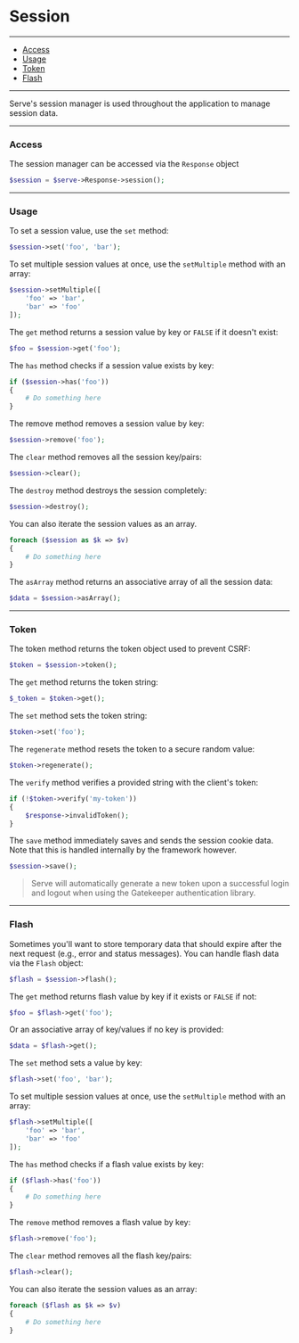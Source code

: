 # Session

--------------------------------------------------------

- [Access](#access)
- [Usage](#usage)
- [Token](#token)
- [Flash](#flash)

--------------------------------------------------------

Serve's session manager is used throughout the application to manage session data.

--------------------------------------------------------

### Access

The session manager can be accessed via the `Response` object
```php
$session = $serve->Response->session();
```

--------------------------------------------------------

### Usage

To set a session value, use the `set` method:
```php
$session->set('foo', 'bar');
```

To set multiple session values at once, use the `setMultiple` method with an array:
```php
$session->setMultiple([
    'foo' => 'bar',
    'bar' => 'foo'
]);
```

The `get` method returns a session value by key or `FALSE` if it doesn't exist:
```php
$foo = $session->get('foo');
```

The `has` method checks if a session value exists by key:
```php
if ($session->has('foo'))
{
    # Do something here
}
```

The remove method removes a session value by key:
```php
$session->remove('foo');
```

The `clear` method removes all the session key/pairs:
```php
$session->clear();
```

The `destroy` method destroys the session completely:
```php
$session->destroy();
```

You can also iterate the session values as an array.
```php
foreach ($session as $k => $v)
{
    # Do something here
}
```

The `asArray` method returns an associative array of all the session data:
```php
$data = $session->asArray();
```
--------------------------------------------------------

### Token

The token method returns the token object used to prevent CSRF:
```php
$token = $session->token();
```

The `get` method returns the token string:
```php
$_token = $token->get();
```

The `set` method sets the token string:
```php
$token->set('foo');
```

The `regenerate` method resets the token to a secure random value:
```php
$token->regenerate();
```

The `verify` method verifies a provided string with the client's token:
```php
if (!$token->verify('my-token'))
{
    $response->invalidToken();
}
```

The `save` method immediately saves and sends the session cookie data. Note that this is handled internally by the framework however.
```php
$session->save();
```

> Serve will automatically generate a new token upon a successful login and logout when using the Gatekeeper authentication library.

--------------------------------------------------------

### Flash

Sometimes you'll want to store temporary data that should expire after the next request (e.g., error and status messages). You can handle flash data via the `Flash` object:

```php
$flash = $session->flash();
```

The `get` method returns flash value by key if it exists or `FALSE` if not:
```php
$foo = $flash->get('foo');
```

Or an associative array of key/values if no key is provided:
```php
$data = $flash->get();
```

The `set` method sets a value by key:
```php
$flash->set('foo', 'bar');
```

To set multiple session values at once, use the `setMultiple` method with an array:
```php
$flash->setMultiple([
    'foo' => 'bar',
    'bar' => 'foo'
]);
```

The `has` method checks if a flash value exists by key:
```php
if ($flash->has('foo'))
{
    # Do something here
}
```

The `remove` method removes a flash value by key:
```php
$flash->remove('foo');
```

The `clear` method removes all the flash key/pairs:
```php
$flash->clear();
```

You can also iterate the session values as an array:
```php
foreach ($flash as $k => $v)
{
    # Do something here
}
```